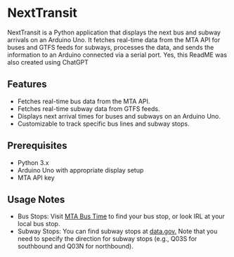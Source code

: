 # NextTransit

NextTransit is a Python application that displays the next bus and subway arrivals on an Arduino Uno. It fetches real-time data from the MTA API for buses and GTFS feeds for subways, processes the data, and sends the information to an Arduino connected via a serial port. Yes, this ReadME was also created using ChatGPT

## Features

- Fetches real-time bus data from the MTA API.
- Fetches real-time subway data from GTFS feeds.
- Displays next arrival times for buses and subways on an Arduino Uno.
- Customizable to track specific bus lines and subway stops.

## Prerequisites

- Python 3.x
- Arduino Uno with appropriate display setup
- MTA API key

## Usage Notes
- Bus Stops: Visit [MTA Bus Time](https://bustime.mta.info) to find your bus stop, or look IRL at your local bus stop.
- Subway Stops: You can find subway stops at [data.gov.](https://catalog.data.gov/dataset/mta-subway-stations-and-complexes) Note that you need to specify the direction for subway stops (e.g., Q03S for southbound and Q03N for northbound).
